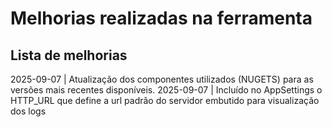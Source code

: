﻿# Melhorias realizadas na ferramenta
## Lista de melhorias

2025-09-07 | Atualização dos componentes utilizados (NUGETS) para as versões mais recentes disponíveis.
2025-09-07 | Incluído no AppSettings o HTTP_URL que define a url padrão do servidor embutido para visualização dos logs